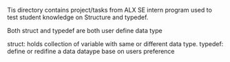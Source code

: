 Tis directory contains project/tasks from ALX SE intern program used to test student knowledge on Structure and typedef.

Both struct and typedef are both user define data type

struct: holds collection of variable with same or different data type.
typedef: define or redifine a data dataype base on users preference
